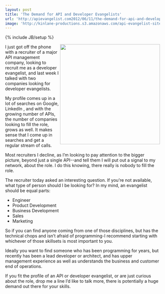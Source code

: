 ```yaml
---
layout: post
title: 'The Demand for API and Developer Evangelists'
url: 'http://apievangelist.com2012/06/11/the-demand-for-api-and-developer-evangelists/'
image: 'http://kinlane-productions.s3.amazonaws.com/api-evangelist-site/blog/Tag-Cloud-API-Developer-Evangelist.png'
---
```

{% include JB/setup %}
<p>
     <img src="http://kinlane-productions.s3.amazonaws.com/api-evangelist/Tag-Cloud-API-Developer-Evangelist.png"  width="325" align="right" />
</p>
<p>
     I just got off the phone with a recruiter of a major API management company, looking to recruit me as a developer evangelist, and last week I talked with two companies looking for developer evangelists.
</p>
<p>
     My profile comes up in a lot of searches on Google, LinkedIn , and with the growing number of APIs, the number of companies looking to fill the role, grows as well. It makes sense that I come up in searches and get a regular stream of calls.
</p>
<p>
     Most recruiters I decline, as I’m looking to pay attention to the bigger picture, beyond just a single API--and tell them I will put out a signal to my network, about the role. I do this knowing, there really is nobody to fill the role.
</p>
<p>
     The recruiter today asked an interesting question. If you're not available, what type of person should I be looking for? In my mind, an evangelist should be equal parts:
</p>
<ul >
     <li>Engineer
     </li>
     <li>Product Development
     </li>
     <li>Business Development
     </li>
     <li>Sales
     </li>
     <li>Marketing
     </li>
</ul>
<p>
     So if you can find anyone coming from one of those disciplines, but has the technical chops and isn’t afraid of programming-I recommend starting with whichever of those skillsets is most important to you.
</p>
<p>
     Ideally you want to find someone who has been programming for years, but recently has been a lead developer or architect, and has upper management experience as well as understands the business and customer end of operations.
</p>
<p>
     If you fit the profile of an API or developer evangelist, or are just curious about the role, drop me a line I’d like to talk more, there is potentially a huge demand out there for your skills.
</p>
